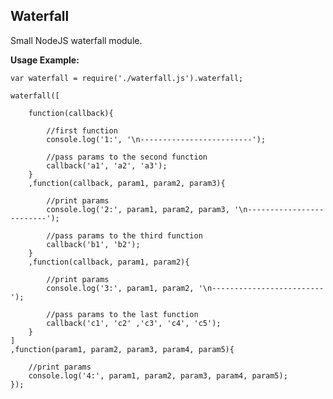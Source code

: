 ## Waterfall

Small NodeJS waterfall module.

**Usage Example:**

	var waterfall = require('./waterfall.js').waterfall;

	waterfall([
		
		function(callback){
			
			//first function
			console.log('1:', '\n-------------------------');
			
			//pass params to the second function
			callback('a1', 'a2', 'a3');
		}
		,function(callback, param1, param2, param3){
		
			//print params
			console.log('2:', param1, param2, param3, '\n-------------------------');
			
			//pass params to the third function
			callback('b1', 'b2');
		}
		,function(callback, param1, param2){
							
			//print params
			console.log('3:', param1, param2, '\n-------------------------');
			
			//pass params to the last function
			callback('c1', 'c2' ,'c3', 'c4', 'c5');
		}
	]
	,function(param1, param2, param3, param4, param5){
		
		//print params
		console.log('4:', param1, param2, param3, param4, param5);
	});